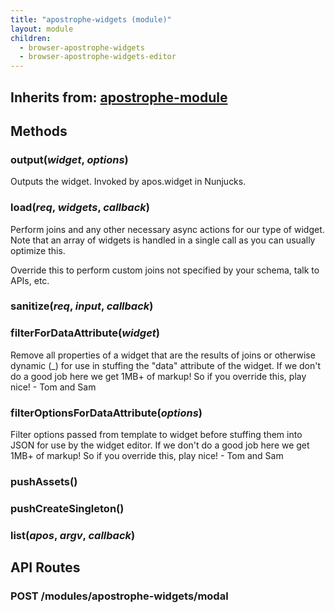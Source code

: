 ```yaml
---
title: "apostrophe-widgets (module)"
layout: module
children:
  - browser-apostrophe-widgets
  - browser-apostrophe-widgets-editor
---
```

## Inherits from: [apostrophe-module](../apostrophe-module/index.html)

## Methods
### output(*widget*, *options*)
Outputs the widget. Invoked by
apos.widget in Nunjucks.
### load(*req*, *widgets*, *callback*)
Perform joins and any other necessary async
actions for our type of widget. Note that
an array of widgets is handled in a single call
as you can usually optimize this.

Override this to perform custom joins not
specified by your schema, talk to APIs, etc.
### sanitize(*req*, *input*, *callback*)

### filterForDataAttribute(*widget*)
Remove all properties of a widget that are the results of joins
or otherwise dynamic (_) for use in stuffing the
"data" attribute of the widget. If we don't do a
good job here we get 1MB+ of markup! So if you override
this, play nice! - Tom and Sam
### filterOptionsForDataAttribute(*options*)
Filter options passed from template to widget before stuffing
them into JSON for use by the widget editor. If we don't do a
good job here we get 1MB+ of markup! So if you override
this, play nice! - Tom and Sam
### pushAssets()

### pushCreateSingleton()

### list(*apos*, *argv*, *callback*)

## API Routes
### POST /modules/apostrophe-widgets/modal

